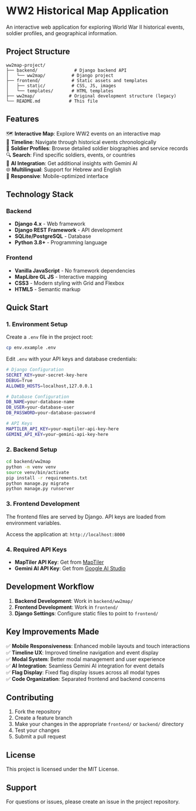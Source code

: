 # WW2 Historical Map Application

An interactive web application for exploring World War II historical events, soldier profiles, and geographical information.

## Project Structure

```
ww2map-project/
├── backend/              # Django backend API
│   └── ww2map/          # Django project
├── frontend/            # Static assets and templates
│   ├── static/          # CSS, JS, images
│   └── templates/       # HTML templates
├── ww2map/             # Original development structure (legacy)
└── README.md           # This file
```

## Features

🗺️ **Interactive Map**: Explore WW2 events on an interactive map  
📅 **Timeline**: Navigate through historical events chronologically  
👥 **Soldier Profiles**: Browse detailed soldier biographies and service records  
🔍 **Search**: Find specific soldiers, events, or countries  
🤖 **AI Integration**: Get additional insights with Gemini AI  
🌐 **Multilingual**: Support for Hebrew and English  
📱 **Responsive**: Mobile-optimized interface  

## Technology Stack

### Backend
- **Django 4.x** - Web framework
- **Django REST Framework** - API development
- **SQLite/PostgreSQL** - Database
- **Python 3.8+** - Programming language

### Frontend
- **Vanilla JavaScript** - No framework dependencies
- **MapLibre GL JS** - Interactive mapping
- **CSS3** - Modern styling with Grid and Flexbox
- **HTML5** - Semantic markup

## Quick Start

### 1. Environment Setup
Create a `.env` file in the project root:
```bash
cp env.example .env
```

Edit `.env` with your API keys and database credentials:
```bash
# Django Configuration
SECRET_KEY=your-secret-key-here
DEBUG=True
ALLOWED_HOSTS=localhost,127.0.0.1

# Database Configuration
DB_NAME=your-database-name
DB_USER=your-database-user
DB_PASSWORD=your-database-password

# API Keys
MAPTILER_API_KEY=your-maptiler-api-key-here
GEMINI_API_KEY=your-gemini-api-key-here
```

### 2. Backend Setup
```bash
cd backend/ww2map
python -m venv venv
source venv/bin/activate
pip install -r requirements.txt
python manage.py migrate
python manage.py runserver
```

### 3. Frontend Development
The frontend files are served by Django. API keys are loaded from environment variables.

Access the application at: `http://localhost:8000`

### 4. Required API Keys
- **MapTiler API Key**: Get from [MapTiler](https://www.maptiler.com/)
- **Gemini AI API Key**: Get from [Google AI Studio](https://makersuite.google.com/app/apikey)

## Development Workflow

1. **Backend Development**: Work in `backend/ww2map/`
2. **Frontend Development**: Work in `frontend/`
3. **Django Settings**: Configure static files to point to `frontend/`

## Key Improvements Made

✅ **Mobile Responsiveness**: Enhanced mobile layouts and touch interactions  
✅ **Timeline UX**: Improved timeline navigation and event display  
✅ **Modal System**: Better modal management and user experience  
✅ **AI Integration**: Seamless Gemini AI integration for event details  
✅ **Flag Display**: Fixed flag display issues across all modal types  
✅ **Code Organization**: Separated frontend and backend concerns  

## Contributing

1. Fork the repository
2. Create a feature branch
3. Make your changes in the appropriate `frontend/` or `backend/` directory
4. Test your changes
5. Submit a pull request

## License

This project is licensed under the MIT License.

## Support

For questions or issues, please create an issue in the project repository. 
